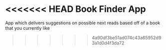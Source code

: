 <<<<<<< HEAD
Book Finder App
=======
App which delivers suggestions on possible next reads based off of a book that you currently like
>>>>>>> 4a90df3be51ad074c43a65952d93a1d0d4f3da72
